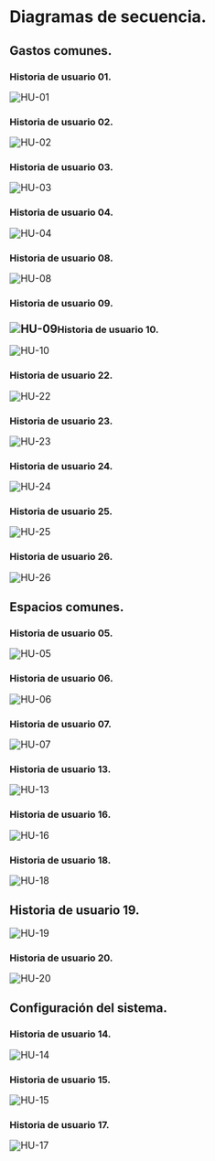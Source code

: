 # Diagramas de secuencia. 



## Gastos comunes.



### Historia de usuario 01. 

<img src="img/DSE/HU-01.PNG" alt="HU-01" style="zoom: 120%;" />

### Historia de usuario 02.

<img src="img/DSE/HU-02.PNG" alt="HU-02" style="zoom: 120%;" />

### Historia de usuario 03.

<img src="img/DSE/HU-03.PNG" alt="HU-03" style="zoom: 120%;" />



### Historia de usuario 04.

<img src="img/DSE/HU-04.PNG" alt="HU-04" style="zoom: 120%;" />

### Historia de usuario 08.

<img src="img/DSE/HU-08.PNG" alt="HU-08" style="zoom: 120%;" />

### Historia de usuario 09.

### <img src="img/DSE/HU-09.PNG" alt="HU-09" style="zoom: 120%;" />Historia de usuario 10.

<img src="img/DSE/HU-10.PNG" alt="HU-10" style="zoom: 120%;" />



### Historia de usuario 22.

<img src="img/DSE/HU-22.jpg" alt="HU-22" style="zoom: 120%;" />

### Historia de usuario 23.

<img src="img/DSE/HU-23.jpg" alt="HU-23" style="zoom: 120%;" />

### Historia de usuario 24.

<img src="img/DSE/HU-24.PNG" alt="HU-24" style="zoom: 120%;" />

### Historia de usuario 25. 

  <img src="img/DSE/HU-25.PNG" alt="HU-25" style="zoom: 120%;" />  

### Historia de usuario 26. 

  <img src="img/DSE/HU-26.jfif" alt="HU-26" style="zoom: 120%;" />  



## Espacios comunes. 



### Historia de usuario 05. 

  <img src="img/DSE/HU-05.PNG" alt="HU-05" style="zoom: 120%;" />  



### Historia de usuario 06.

  <img src="img/DSE/HU-06.PNG" alt="HU-06" style="zoom: 120%;" />  



### Historia de usuario 07. 

  <img src="img/DSE/HU-07.PNG" alt="HU-07" style="zoom: 120%;" />  



### Historia de usuario 13.

  <img src="img/DSE/HU-13.jpg" alt="HU-13" style="zoom: 120%;" />  



### Historia de usuario 16.

  <img src="img/DSE/HU-16.jpg" alt="HU-16" style="zoom: 120%;" />    



### Historia de usuario 18.

  <img src="img/DSE/HU-18.jpg" alt="HU-18" style="zoom: 120%;" />  



## Historia de usuario 19.

  <img src="img/DSE/HU-19.PNG" alt="HU-19" style="zoom: 120%;" />  

### Historia de usuario 20. 

 <img src="img/DSE/HU-20.PNG" alt="HU-20" style="zoom: 120%;" />  

## Configuración del sistema. 



### Historia de usuario 14. 

  <img src="img/DSE/HU-14.PNG" alt="HU-14" style="zoom: 120%;" />  

### Historia de usuario 15.

  <img src="img/DSE/HU-15.PNG" alt="HU-15" style="zoom: 120%;" />  

### Historia de usuario 17. 

  <img src="img/DSE/HU-17.PNG" alt="HU-17" style="zoom: 120%;" />  

